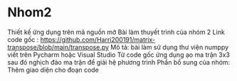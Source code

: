 # Nhom2
Thiết kế ứng dụng trên mã nguồn mở
Bài làm thuyết trình của nhóm 2
Link code gốc : https://github.com/Harri200191/matrix-transpose/blob/main/transpose.py
Mô tả: bài làm sử dụng thư viện numppy viết trên Pycharm hoặc Visual Studio
Từ code gốc ứng dụng ạo ma trận 3x3 sau đó nghịch đảo ma trận để giải hệ phương trình
Phần bổ sung của nhóm: Thêm giao diện cho đoạn code

